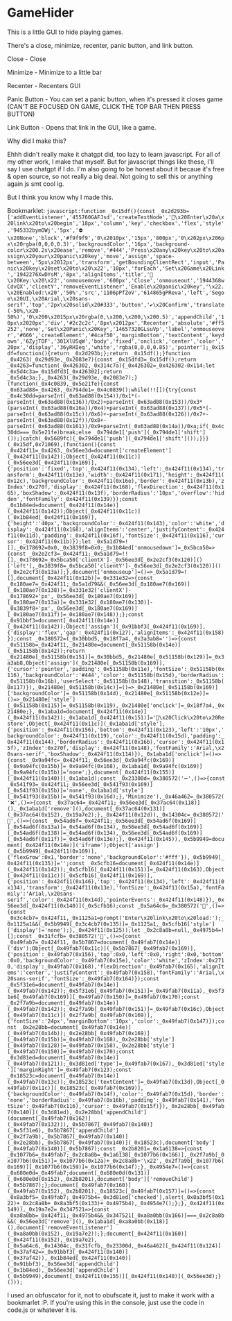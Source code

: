 # GameHider

This is a little GUI to hide playing games.

There's a close, minimize, recenter, panic button, and link button.

Close - Close

Minimize - Minimize to a little bar

Recenter - Recenters GUI

Panic Button - You can set a panic button, when it's pressed it closes game (CAN'T BE FOCUSED ON GAME, CLICK THE TOP BAR THEN PRESS BUTTON)

Link Button - Opens that link in the GUI, like a game.

Why did I make this?

Ehhh didn't really make it chatgpt did, too lazy to learn javascript. For all of my other work, I make that myself. But for javascript things like these, I'll say I use chatgpt if I do. I'm also going to be honest about it becaue it's free & open source, so not really a big deal. Not going to sell this or anything again js smt cool ig.

But I think you know why I made this.

Bookmarklet: ``` javascript:function _0x15df(){const _0x2d293b=['addEventListener','455760GAFJsd','createTextNode','🔗\x20Enter\x20a\x20link\x20to\x20begin','18px','column','key','checkbox','flex','style','945332bymOWj','5px','⛔\x20None','block','#f9f9f9','0\x2010px','15px','800px','0\x202px\x206px\x20rgba(0,0,0,0.3)','backgroundColor','16px','background-color\x200.2s\x20ease','remove','#444','Press\x20any\x20key\x20to\x20assign\x20your\x20panic\x20key','move','assign','space-between','5px\x2012px','transform','getBoundingClientRect','input','Panic\x20key\x20set\x20to\x20\x22','10px','forEach','Set\x20Game\x20Link','1942276XwDYsM','8px','alignItems','title','🔐\x20Key:\x20\x22','onmousemove','600px','Close','onmouseout','1944368wCdvQX','clientY','removeEventListener','Enable\x20panic\x20key','\x22.\x20Enabled:\x20','50%','src','1106pPfZoV','614865gPReva','left','Segoe\x20UI,\x20Arial,\x20sans-serif','top','2px\x20solid\x20#333','button','✔\x20Confirm','translate(-50%,\x20-50%)','0\x200\x2015px\x20rgba(0,\x200,\x200,\x200.5)','appendChild','10px\x2020px','div','#2c2c2c','8px\x2012px','Recenter','absolute','#ff5252','none','Set\x20Panic\x20Key','14657320GLsuVp','label','onmouseover','#666','createElement','#4caf50','marginBottom','textContent','keydown','6ZyjTOF','301XlUSqW','body','fixed','onclick','center','color','20px','display','36yRHIeq','white','rgba(0,0,0,0.85)','pointer'];_0x15df=function(){return _0x2d293b;};return _0x15df();}function _0x4263(_0x29d93e,_0x2083e7){const _0x15dfd3=_0x15df();return _0x4263=function(_0x426302,_0x314c7a){_0x426302=_0x426302-0x114;let _0x5d4c3a=_0x15dfd3[_0x426302];return _0x5d4c3a;},_0x4263(_0x29d93e,_0x2083e7);}(function(_0x4c0839,_0x5e21fe){const _0x63ad88=_0x4263,_0x794de1=_0x4c0839();while(!![]){try{const _0x4c30dd=parseInt(_0x63ad88(0x154))/0x1*(-parseInt(_0x63ad88(0x136))/0x2)+parseInt(_0x63ad88(0x153))/0x3*(parseInt(_0x63ad88(0x16a))/0x4)+parseInt(_0x63ad88(0x137))/0x5*(-parseInt(_0x63ad88(0x15c))/0x6)+-parseInt(_0x63ad88(0x126))/0x7+-parseInt(_0x63ad88(0x12f))/0x8+-parseInt(_0x63ad88(0x161))/0x9+parseInt(_0x63ad88(0x14a))/0xa;if(_0x4c30dd===_0x5e21fe)break;else _0x794de1['push'](_0x794de1['shift']());}catch(_0x5689fc){_0x794de1['push'](_0x794de1['shift']());}}}(_0x15df,0x71069),(function(){const _0x424f11=_0x4263,_0x56ee3d=document['createElement'](_0x424f11(0x142));Object[_0x424f11(0x11c)](_0x56ee3d[_0x424f11(0x169)],{'position':'fixed','top':_0x424f11(0x134),'left':_0x424f11(0x134),'transform':_0x424f11(0x13e),'width':_0x424f11(0x171),'height':_0x424f11(0x12c),'backgroundColor':_0x424f11(0x16e),'border':_0x424f11(0x13b),'zIndex':0x270f,'display':_0x424f11(0x168),'flexDirection':_0x424f11(0x165),'boxShadow':_0x424f11(0x13f),'borderRadius':'10px','overflow':'hidden','fontFamily':_0x424f11(0x139)});const _0x1b84ed=document[_0x424f11(0x14e)](_0x424f11(0x142));Object[_0x424f11(0x11c)](_0x1b84ed[_0x424f11(0x169)],{'height':'40px','backgroundColor':_0x424f11(0x143),'color':'white','display':_0x424f11(0x168),'alignItems':'center','justifyContent':_0x424f11(0x11d),'padding':_0x424f11(0x16f),'fontSize':_0x424f11(0x116),'cursor':_0x424f11(0x11b)});let _0x5a1d79=![],_0x178692=0x0,_0x3839f8=0x0;_0x1b84ed['onmousedown']=_0x5bca50=>{const _0x2e2cf3=_0x424f11;_0x5a1d79=!![],_0x178692=_0x5bca50['clientX']-_0x56ee3d[_0x2e2cf3(0x120)]()['left'],_0x3839f8=_0x5bca50['clientY']-_0x56ee3d[_0x2e2cf3(0x120)]()[_0x2e2cf3(0x13a)];},document['onmouseup']=()=>_0x5a1d79=![],document[_0x424f11(0x12b)]=_0x331e32=>{const _0x180ae7=_0x424f11;_0x5a1d79&&(_0x56ee3d[_0x180ae7(0x169)][_0x180ae7(0x138)]=_0x331e32['clientX']-_0x178692+'px',_0x56ee3d[_0x180ae7(0x169)][_0x180ae7(0x13a)]=_0x331e32[_0x180ae7(0x130)]-_0x3839f8+'px',_0x56ee3d[_0x180ae7(0x169)][_0x180ae7(0x11f)]=_0x180ae7(0x148));};const _0x91bbf3=document[_0x424f11(0x14e)](_0x424f11(0x142));Object['assign'](_0x91bbf3[_0x424f11(0x169)],{'display':'flex','gap':_0x424f11(0x127),'alignItems':_0x424f11(0x158)});const _0x380572=(_0x30bbd5,_0x18f7a4,_0x3a3ab8='')=>{const _0x51158b=_0x424f11,_0x21480e=document[_0x51158b(0x14e)](_0x51158b(0x142));return _0x21480e[_0x51158b(0x151)]=_0x30bbd5,_0x21480e[_0x51158b(0x129)]=_0x3a3ab8,Object['assign'](_0x21480e[_0x51158b(0x169)],{'cursor':'pointer','padding':_0x51158b(0x11e),'fontSize':_0x51158b(0x116),'backgroundColor':'#444','color':_0x51158b(0x15d),'borderRadius':_0x51158b(0x16b),'userSelect':_0x51158b(0x148),'transition':_0x51158b(0x117)}),_0x21480e[_0x51158b(0x14c)]=()=>_0x21480e[_0x51158b(0x169)]['backgroundColor']=_0x51158b(0x14d),_0x21480e[_0x51158b(0x12e)]=()=>_0x21480e['style'][_0x51158b(0x115)]=_0x51158b(0x119),_0x21480e['onclick']=_0x18f7a4,_0x21480e;},_0x1aba1d=document[_0x424f11(0x14e)](_0x424f11(0x142));_0x1aba1d[_0x424f11(0x151)]='🔳\x20Click\x20to\x20Restore',Object[_0x424f11(0x11c)](_0x1aba1d['style'],{'position':_0x424f11(0x156),'bottom':_0x424f11(0x123),'left':'10px','backgroundColor':_0x424f11(0x119),'color':_0x424f11(0x15d),'padding':_0x424f11(0x144),'borderRadius':_0x424f11(0x16b),'cursor':_0x424f11(0x15f),'zIndex':0x270f,'display':_0x424f11(0x148),'fontFamily':'Arial,\x20sans-serif','boxShadow':_0x424f11(0x114)}),_0x1aba1d['onclick']=()=>{const _0x9a94fc=_0x424f11;_0x56ee3d[_0x9a94fc(0x169)][_0x9a94fc(0x15b)]=_0x9a94fc(0x168),_0x1aba1d[_0x9a94fc(0x169)][_0x9a94fc(0x15b)]='none';},document[_0x424f11(0x155)][_0x424f11(0x140)](_0x1aba1d);const _0x23300d=_0x380572('➖',()=>{const _0x541f93=_0x424f11;_0x56ee3d[_0x541f93(0x169)][_0x541f93(0x15b)]='none',_0x1aba1d['style'][_0x541f93(0x15b)]=_0x541f93(0x16d);},'Minimize'),_0x46a462=_0x380572('❌',()=>{const _0x37ac64=_0x424f11;_0x56ee3d[_0x37ac64(0x118)](),_0x1aba1d['remove'](),document[_0x37ac64(0x131)](_0x37ac64(0x152),_0x19a7e2);},_0x424f11(0x12d)),_0x14304c=_0x380572('🎯',()=>{const _0x54ad6f=_0x424f11;_0x56ee3d[_0x54ad6f(0x169)][_0x54ad6f(0x13a)]=_0x54ad6f(0x134),_0x56ee3d[_0x54ad6f(0x169)][_0x54ad6f(0x138)]=_0x54ad6f(0x134),_0x56ee3d[_0x54ad6f(0x169)][_0x54ad6f(0x11f)]=_0x54ad6f(0x13e);},_0x424f11(0x145)),_0x5b9949=document[_0x424f11(0x14e)]('iframe');Object['assign'](_0x5b9949[_0x424f11(0x169)],{'flexGrow':0x1,'border':'none','backgroundColor':'#fff'}),_0x5b9949[_0x424f11(0x135)]='';const _0x5cfb16=document[_0x424f11(0x14e)](_0x424f11(0x142));_0x5cfb16[_0x424f11(0x151)]=_0x424f11(0x163),Object[_0x424f11(0x11c)](_0x5cfb16[_0x424f11(0x169)],{'position':_0x424f11(0x146),'top':_0x424f11(0x134),'left':_0x424f11(0x134),'transform':_0x424f11(0x13e),'fontSize':_0x424f11(0x15a),'fontFamily':'Arial,\x20sans-serif','color':_0x424f11(0x14d),'pointerEvents':_0x424f11(0x148)}),_0x56ee3d[_0x424f11(0x140)](_0x5cfb16);const _0x5a64c6=_0x380572('🔗',()=>{const _0x3c4cb7=_0x424f11,_0x1125a1=prompt('Enter\x20link\x20to\x20load:');_0x1125a1&&(_0x5b9949[_0x3c4cb7(0x135)]=_0x1125a1,_0x5cfb16['style']['display']='none');},_0x424f11(0x125));let _0x2c8a8b=null,_0x4975b4=![];const _0x31fcfb=_0x380572('🛑',()=>{const _0x49fab7=_0x424f11,_0x5b7867=document[_0x49fab7(0x14e)]('div');Object[_0x49fab7(0x11c)](_0x5b7867[_0x49fab7(0x169)],{'position':_0x49fab7(0x156),'top':0x0,'left':0x0,'right':0x0,'bottom':0x0,'backgroundColor':_0x49fab7(0x15e),'color':'white','zIndex':0x2710,'display':_0x49fab7(0x168),'flexDirection':_0x49fab7(0x165),'alignItems':'center','justifyContent':_0x49fab7(0x158),'fontFamily':'Arial,\x20sans-serif','fontSize':_0x49fab7(0x164)});const _0x5f31e6=document[_0x49fab7(0x14e)](_0x49fab7(0x142));_0x5f31e6[_0x49fab7(0x151)]=_0x49fab7(0x11a),_0x5f31e6[_0x49fab7(0x169)][_0x49fab7(0x150)]=_0x49fab7(0x170);const _0x2f7a9b=document[_0x49fab7(0x14e)](_0x49fab7(0x142));_0x2f7a9b[_0x49fab7(0x151)]=_0x49fab7(0x16c),Object[_0x49fab7(0x11c)](_0x2f7a9b[_0x49fab7(0x169)],{'fontSize':'24px','marginBottom':'10px','color':_0x49fab7(0x147)});const _0x2e28bb=document[_0x49fab7(0x14e)](_0x49fab7(0x14b));_0x2e28bb[_0x49fab7(0x169)][_0x49fab7(0x15b)]=_0x49fab7(0x168),_0x2e28bb['style'][_0x49fab7(0x128)]=_0x49fab7(0x158),_0x2e28bb['style'][_0x49fab7(0x150)]=_0x49fab7(0x170);const _0x3d81ed=document[_0x49fab7(0x14e)](_0x49fab7(0x121));_0x3d81ed['type']=_0x49fab7(0x167),_0x3d81ed['style']['marginRight']=_0x49fab7(0x123);const _0x18523c=document[_0x49fab7(0x14e)](_0x49fab7(0x13c));_0x18523c['textContent']=_0x49fab7(0x13d),Object[_0x49fab7(0x11c)](_0x18523c[_0x49fab7(0x169)],{'backgroundColor':_0x49fab7(0x14f),'color':_0x49fab7(0x15d),'border':'none','borderRadius':_0x49fab7(0x16b),'padding':_0x49fab7(0x141),'fontSize':_0x49fab7(0x116),'cursor':_0x49fab7(0x15f)}),_0x2e28bb[_0x49fab7(0x140)](_0x3d81ed),_0x2e28bb['appendChild'](document[_0x49fab7(0x162)](_0x49fab7(0x132))),_0x5b7867[_0x49fab7(0x140)](_0x5f31e6),_0x5b7867['appendChild'](_0x2f7a9b),_0x5b7867[_0x49fab7(0x140)](_0x2e28bb),_0x5b7867[_0x49fab7(0x140)](_0x18523c),document['body'][_0x49fab7(0x140)](_0x5b7867);const _0x2b8201=_0x1a6138=>{const _0x1077b6=_0x49fab7;_0x2c8a8b=_0x1a6138[_0x1077b6(0x166)],_0x2f7a9b[_0x1077b6(0x151)]=_0x1077b6(0x12a)+_0x2c8a8b+'\x22',_0x2f7a9b[_0x1077b6(0x169)][_0x1077b6(0x159)]=_0x1077b6(0x14f);},_0x4954e7=()=>{const _0x680e0d=_0x49fab7;document[_0x680e0d(0x131)](_0x680e0d(0x152),_0x2b8201),document['body']['removeChild'](_0x5b7867);};document[_0x49fab7(0x160)](_0x49fab7(0x152),_0x2b8201),_0x18523c[_0x49fab7(0x157)]=()=>{const _0x8a3bf5=_0x49fab7;_0x4975b4=_0x3d81ed['checked'],alert(_0x8a3bf5(0x122)+_0x2c8a8b+_0x8a3bf5(0x133)+_0x4975b4),_0x4954e7();};},_0x424f11(0x149)),_0x19a7e2=_0x347521=>{const _0xa8a0bb=_0x424f11;_0x4975b4&&_0x347521[_0xa8a0bb(0x166)]===_0x2c8a8b&&(_0x56ee3d['remove'](),_0x1aba1d[_0xa8a0bb(0x118)](),document['removeEventListener'](_0xa8a0bb(0x152),_0x19a7e2));};document[_0x424f11(0x160)](_0x424f11(0x152),_0x19a7e2),[_0x5a64c6,_0x14304c,_0x31fcfb,_0x23300d,_0x46a462][_0x424f11(0x124)](_0x37af42=>_0x91bbf3[_0x424f11(0x140)](_0x37af42)),_0x1b84ed[_0x424f11(0x140)](_0x91bbf3),_0x56ee3d['appendChild'](_0x1b84ed),_0x56ee3d['appendChild'](_0x5b9949),document[_0x424f11(0x155)][_0x424f11(0x140)](_0x56ee3d);}())); ```

I used an obfuscator for it, not to obufscate it, just to make it work with a bookmarlet :P. If you're using this in the console, just use the code in code.js or whatever it is. 
